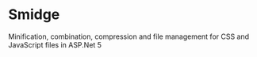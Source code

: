 Smidge
======

Minification, combination, compression and file management for CSS and JavaScript files in ASP.Net 5
